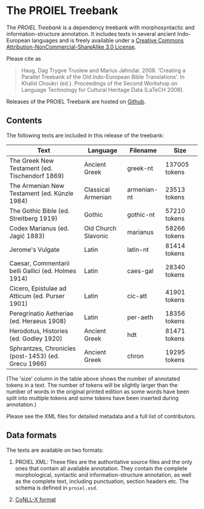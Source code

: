 The PROIEL Treebank
===================

The _PROIEL Treebank_ is a dependency treebank with morphosyntactic and
information-structure annotation. It includes texts in several ancient
Indo-European languages and is freely available under a [Creative Commons
Attribution-NonCommercial-ShareAlike 3.0 License](
http://creativecommons.org/licenses/by-nc-sa/3.0/us/).

Please cite as

> Haug, Dag Trygve Truslew and Marius Jøhndal. 2008. 'Creating a Parallel
> Treebank of the Old Indo-European Bible Translations'. In Khalid Choukri
> (ed.). Proceedings of the Second Workshop on Language Technology for
> Cultural Heritage Data (LaTeCH 2008).

Releases of the PROIEL Treebank are hosted on
[Github](https://github.com/proiel/proiel-treebank).

Contents
--------

The following texts are included in this release of the treebank:

  Text                                                | Language            | Filename    | Size
  ----                                                | --------            | --------    | ----
  The Greek New Testament (ed. Tischendorf 1869)      | Ancient Greek       | greek-nt    | 137005 tokens
  The Armenian New Testament (ed. Künzle 1984)        | Classical Armenian  | armenian-nt | 23513 tokens
  The Gothic Bible (ed. Streitberg 1919)              | Gothic              | gothic-nt   | 57210 tokens
  Codex Marianus (ed. Jagić 1883)                     | Old Church Slavonic | marianus    | 58266 tokens
  Jerome's Vulgate                                    | Latin               | latin-nt    | 81414 tokens
  Caesar, Commentarii belli Gallici (ed. Holmes 1914) | Latin               | caes-gal    | 28340 tokens
  Cicero, Epistulae ad Atticum (ed. Purser 1901)      | Latin               | cic-att     | 41901 tokens
  Peregrinatio Aetheriae (ed. Heraeus 1908)           | Latin               | per-aeth    | 18356 tokens
  Herodotus, Histories (ed. Godley 1920)              | Ancient Greek       | hdt         | 81471 tokens
  Sphrantzes, Chronicles (post-1453) (ed. Grecu 1966) | Ancient Greek       | chron       | 19295 tokens

(The 'size' column in the table above shows the number of annotated tokens in
a text. The number of tokens will be slightly larger than the number of words
in the original printed edition as some words have been split into multiple
tokens and some tokens have been inserted during annotation.)

Please see the XML files for detailed metadata and a full list of contributors.

Data formats
------------

The texts are available on two formats:

1. PROIEL XML: These files are the authoritative source files and the only ones
that contain all available annotation. They contain the complete morphological,
syntactic and information-structure annotation, as well as the complete text,
including punctuation, section headers etc. The schema is defined in
`proiel.xsd`.

2. [CoNLL-X format](http://nextens.uvt.nl/depparse-wiki/DataFormat)
